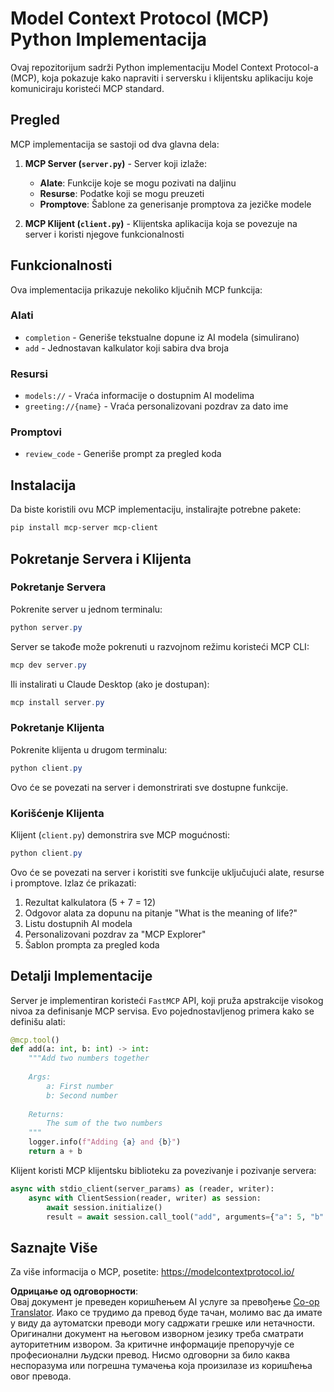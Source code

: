 <!--
CO_OP_TRANSLATOR_METADATA:
{
  "original_hash": "706b9b075dc484b73a053e6e9c709b4b",
  "translation_date": "2025-07-13T23:35:13+00:00",
  "source_file": "04-PracticalImplementation/samples/python/README.md",
  "language_code": "sr"
}
-->
# Model Context Protocol (MCP) Python Implementacija

Ovaj repozitorijum sadrži Python implementaciju Model Context Protocol-a (MCP), koja pokazuje kako napraviti i serversku i klijentsku aplikaciju koje komuniciraju koristeći MCP standard.

## Pregled

MCP implementacija se sastoji od dva glavna dela:

1. **MCP Server (`server.py`)** - Server koji izlaže:
   - **Alate**: Funkcije koje se mogu pozivati na daljinu
   - **Resurse**: Podatke koji se mogu preuzeti
   - **Promptove**: Šablone za generisanje promptova za jezičke modele

2. **MCP Klijent (`client.py`)** - Klijentska aplikacija koja se povezuje na server i koristi njegove funkcionalnosti

## Funkcionalnosti

Ova implementacija prikazuje nekoliko ključnih MCP funkcija:

### Alati
- `completion` - Generiše tekstualne dopune iz AI modela (simulirano)
- `add` - Jednostavan kalkulator koji sabira dva broja

### Resursi
- `models://` - Vraća informacije o dostupnim AI modelima
- `greeting://{name}` - Vraća personalizovani pozdrav za dato ime

### Promptovi
- `review_code` - Generiše prompt za pregled koda

## Instalacija

Da biste koristili ovu MCP implementaciju, instalirajte potrebne pakete:

```powershell
pip install mcp-server mcp-client
```

## Pokretanje Servera i Klijenta

### Pokretanje Servera

Pokrenite server u jednom terminalu:

```powershell
python server.py
```

Server se takođe može pokrenuti u razvojnom režimu koristeći MCP CLI:

```powershell
mcp dev server.py
```

Ili instalirati u Claude Desktop (ako je dostupan):

```powershell
mcp install server.py
```

### Pokretanje Klijenta

Pokrenite klijenta u drugom terminalu:

```powershell
python client.py
```

Ovo će se povezati na server i demonstrirati sve dostupne funkcije.

### Korišćenje Klijenta

Klijent (`client.py`) demonstrira sve MCP mogućnosti:

```powershell
python client.py
```

Ovo će se povezati na server i koristiti sve funkcije uključujući alate, resurse i promptove. Izlaz će prikazati:

1. Rezultat kalkulatora (5 + 7 = 12)
2. Odgovor alata za dopunu na pitanje "What is the meaning of life?"
3. Listu dostupnih AI modela
4. Personalizovani pozdrav za "MCP Explorer"
5. Šablon prompta za pregled koda

## Detalji Implementacije

Server je implementiran koristeći `FastMCP` API, koji pruža apstrakcije visokog nivoa za definisanje MCP servisa. Evo pojednostavljenog primera kako se definišu alati:

```python
@mcp.tool()
def add(a: int, b: int) -> int:
    """Add two numbers together
    
    Args:
        a: First number
        b: Second number
    
    Returns:
        The sum of the two numbers
    """
    logger.info(f"Adding {a} and {b}")
    return a + b
```

Klijent koristi MCP klijentsku biblioteku za povezivanje i pozivanje servera:

```python
async with stdio_client(server_params) as (reader, writer):
    async with ClientSession(reader, writer) as session:
        await session.initialize()
        result = await session.call_tool("add", arguments={"a": 5, "b": 7})
```

## Saznajte Više

Za više informacija o MCP, posetite: https://modelcontextprotocol.io/

**Одрицање од одговорности**:  
Овај документ је преведен коришћењем AI услуге за превођење [Co-op Translator](https://github.com/Azure/co-op-translator). Иако се трудимо да превод буде тачан, молимо вас да имате у виду да аутоматски преводи могу садржати грешке или нетачности. Оригинални документ на његовом изворном језику треба сматрати ауторитетним извором. За критичне информације препоручује се професионални људски превод. Нисмо одговорни за било каква неспоразума или погрешна тумачења која произилазе из коришћења овог превода.